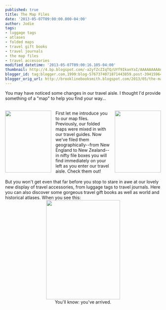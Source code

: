 ```yaml
---
published: true
title: The Map Files
date: '2013-05-07T09:00:00.000-04:00'
author: Jodie
tags:
- luggage tags
- atlases
- folded maps
- travel gift books
- travel journals
- the map files
- travel accessories
modified_datetime: '2013-05-07T09:00:16.105-04:00'
thumbnail: http://4.bp.blogspot.com/-a2yfZcZIqTQ/UYf9IkanYaI/AAAAAAAAAnk/11Y0D8I8emc/s72-c/travel+002.jpg
blogger_id: tag:blogger.com,1999:blog-5767374071871443859.post-3941596449413797262
blogger_orig_url: http://brooklinebooksmith.blogspot.com/2013/05/the-map-files.html
---
```


You may have noticed some changes in our travel aisle. I thought I'd provide something of a "map" to help you find your way...<br /><div><br /></div><div><a href="http://4.bp.blogspot.com/-a2yfZcZIqTQ/UYf9IkanYaI/AAAAAAAAAnk/11Y0D8I8emc/s1600/travel+002.jpg" imageanchor="1" style="clear: left; float: left; margin-bottom: 1em; margin-right: 1em;"><img border="0" height="200" src="http://4.bp.blogspot.com/-a2yfZcZIqTQ/UYf9IkanYaI/AAAAAAAAAnk/11Y0D8I8emc/s200/travel+002.jpg" width="149" /></a><a href="http://4.bp.blogspot.com/-DX2Wh48Mj0I/UYf8Zexr7YI/AAAAAAAAAnY/mM0sgsb-7CI/s1600/travel+001.jpg" imageanchor="1" style="clear: right; float: right; margin-bottom: 1em; margin-left: 1em;"><img border="0" height="200" src="http://4.bp.blogspot.com/-DX2Wh48Mj0I/UYf8Zexr7YI/AAAAAAAAAnY/mM0sgsb-7CI/s200/travel+001.jpg" width="149" /></a>First let me introduce you to our map files. Previously, our folded maps were mixed in with our travel guides. Now we've filed them geographically--from New England to New Zealand--in nifty file boxes you will find immediately on your left as you enter our travel aisle. Check them out!</div><div><br />But you won't get even that far before you stop to stare in awe at our lovely new display of travel accessories, from luggage tags to travel journals. Here you can also discover some gorgeous travel gift books as well as world and historical atlases. When you see this:<br /><div class="separator" style="clear: both; text-align: center;"><a href="http://3.bp.blogspot.com/-VpGTR-o0aJQ/UYgLoxTWBfI/AAAAAAAAAn4/3Y_ZZYqf_rM/s1600/travel+003.jpg" imageanchor="1" style="margin-left: 1em; margin-right: 1em;"><img border="0" height="320" src="http://3.bp.blogspot.com/-VpGTR-o0aJQ/UYgLoxTWBfI/AAAAAAAAAn4/3Y_ZZYqf_rM/s320/travel+003.jpg" width="239" /></a></div><div class="separator" style="clear: both; text-align: center;">You'll know: you've arrived.</div><br /></div>